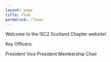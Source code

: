 ```yaml
---
layout: page
title: Team
permalink: /Team/
---
```


Welcome to the ISC2 Scotland Chapter website!

Key Officers:

President
Vice President
Membership Chair
<br />
<br />
<br />
